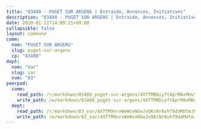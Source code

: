 ```yaml
---
title: "83480 - PUGET SUR ARGENS | Entraide, Annonces, Initiatives"
description: "83480 - PUGET SUR ARGENS | Entraide, Annonces, Initiatives"
date: 2020-01-11T14:09:21+09:00
collapsible: false
layout: commune
comm:
  nom: "PUGET SUR ARGENS"
  slug: puget-sur-argens
  cp: "83480"
dept:
  nom: "Var"
  slug: var
  num: "83"
peerpad:
  comm:
    read_path: /r/markdown/83480_puget-sur-argens/4XTTMBbiyftAprMAxMHuY4erhy6iVWSj5nkbtCEgkVAnwgttd
    write_path: /w/markdown/83480_puget-sur-argens/4XTTMBbiyftAprMAxMHuY4erhy6iVWSj5nkbtCEgkVAnwgttd-K3TgUkFXHCe7XBnNs6Yjep9N4TyD9deRsZxXLu3YbQQyxdhZnom33iADQR1nG7UdEe7pTc4HFbJpYXWssRnGmPZAKZ2RUgQj991DjZ6bG4ZMnswhWRqvk8AHfG14twJSFUDpjgx5
  dept:
    read_path: /r/markdown/83_var/4XTTM9nrxWeWseNGwJvQKcNrAvhf9daMUtmJFyuTCRVRxiQhJ
    write_path: /w/markdown/83_var/4XTTM9nrxWeWseNGwJvQKcNrAvhf9daMUtmJFyuTCRVRxiQhJ-K3TgTkbV5EeE5ztheh8tn4MGBxq8r8BVQdiSVrn3rAQKUfBUzy1SpnL7kiXYD24VhE1ooCba4S1a12268DXaVL5Dh1W3oDQu8Yj58kjUk3PAVaf4GwZWkisJBFW5Z6TWnf5Ads7a
---
```


